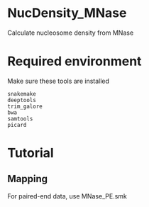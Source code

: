 # NucDensity_MNase
Calculate nucleosome density from MNase

# Required environment
Make sure these tools are installed
```
snakemake
deeptools
trim_galore
bwa
samtools
picard
```

# Tutorial
## Mapping
For paired-end data, use MNase_PE.smk
